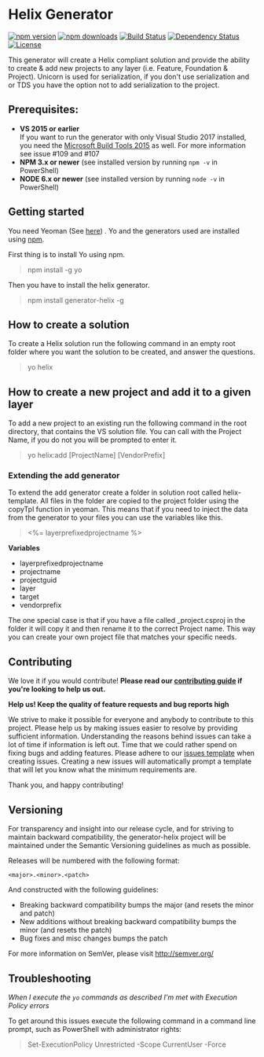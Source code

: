 # Helix Generator
[![npm version](https://img.shields.io/npm/v/generator-helix.svg?style=flat-square)](http://npmjs.org/generator-helix)
[![npm downloads](https://img.shields.io/npm/dm/generator-helix.svg?style=flat-square)](http://npmjs.org/generator-helix)
[![Build Status](https://img.shields.io/appveyor/ci/Saturate/generator-helix.svg?style=flat-square)](https://ci.appveyor.com/project/Saturate/generator-helix)
[![Dependency Status](https://img.shields.io/david/PentiaLabs/generator-helix.svg?style=flat-square)](https://david-dm.org/PentiaLabs/generator-helix)
[![License](https://img.shields.io/npm/l/generator-helix.svg?style=flat-square)](https://github.com/PentiaLabs/generator-helix//blob/master/LICENSE)


This generator will create a Helix compliant solution and provide the ability to create & add new projects to any layer (i.e. Feature, Foundation & Project). Unicorn is used for serialization, if you don't use serialization and or TDS you have the option not to add serialization to the project.

## Prerequisites:

- **VS 2015 or earlier**   
If you want to run the generator with only Visual Studio 2017 installed, you need the [Microsoft Build Tools 2015](https://www.microsoft.com/en-us/download/details.aspx?id=48159) as well. For more information see issue #109 and #107
- **NPM 3.x or newer** (see installed version by running `npm -v` in PowerShell)
- **NODE 6.x or newer** (see installed version by running `node -v` in PowerShell)

## Getting started

You need Yeoman (See [here](http://yeoman.io/)) . Yo and the generators used are installed using [npm]( https://www.npmjs.com/).

First thing is to install Yo using npm.

> npm install -g yo

Then you have to install the helix generator.

> npm install generator-helix -g

## How to create a solution

To create a Helix solution run the following command in an empty root folder where you want the solution to be created, and answer the questions.

> yo helix

## How to create a new project and add it to a given layer

To add a new project to an existing run the following command in the root directory, that contains the VS solution file.
You can call with the Project Name, if you do not you will be prompted to enter it.

> yo helix:add [ProjectName] [VendorPrefix]

### Extending the add generator

To extend the add generator create a folder in solution root called helix-template.
All files in the folder are copied to the project folder using the copyTpl function in yeoman.
This means that if you need to inject the data from the generator to your files you can use the variables like this.

> <%= layerprefixedprojectname %> 

**Variables**
* layerprefixedprojectname 
* projectname
* projectguid
* layer
* target
* vendorprefix

The one special case is that if you have a file called _project.csproj in the folder it will copy it and then rename it to the correct Project name.
This way you can create your own project file that matches your specific needs.

## Contributing

We love it if you would contribute! **Please read our [contributing guide](CONTRIBUTING.md) if you're looking to help us out.**

**Help us! Keep the quality of feature requests and bug reports high**

We strive to make it possible for everyone and anybody to contribute to this project. Please help us by making issues easier to resolve by providing sufficient information. Understanding the reasons behind issues can take a lot of time if information is left out. Time that we could rather spend on fixing bugs and adding features. Please adhere to our [issues template](ISSUE_TEMPLATE.md) when creating issues. Creating a new issues will automatically prompt a template that will let you know what the minimum requirements are.

Thank you, and happy contributing!

## Versioning

For transparency and insight into our release cycle, and for striving to maintain backward compatibility, the generator-helix project will be maintained under the Semantic Versioning guidelines as much as possible.

Releases will be numbered with the following format:

`<major>.<minor>.<patch>`

And constructed with the following guidelines:

* Breaking backward compatibility bumps the major (and resets the minor and patch)
* New additions without breaking backward compatibility bumps the minor (and resets the patch)
* Bug fixes and misc changes bumps the patch

For more information on SemVer, please visit http://semver.org/

## Troubleshooting

*When I execute the `yo` commands as described I'm met with Execution Policy errors*

To get around this issues execute the following command in a command line prompt, such as PowerShell with administrator rights:

> Set-ExecutionPolicy Unrestricted -Scope CurrentUser -Force
